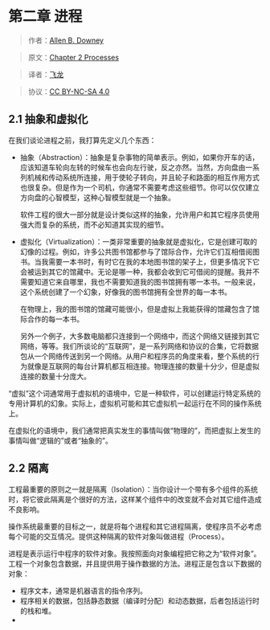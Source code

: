 # 第二章 进程

> 作者：[Allen B. Downey](http://greenteapress.com/wp/)

> 原文：[Chapter 2  Processes](http://greenteapress.com/thinkos/html/thinkos003.html)

> 译者：[飞龙](https://github.com/)

> 协议：[CC BY-NC-SA 4.0](http://creativecommons.org/licenses/by-nc-sa/4.0/)

## 2.1 抽象和虚拟化

在我们谈论进程之前，我打算先定义几个东西：

+   抽象（Abstraction）：抽象是复杂事物的简单表示。例如，如果你开车的话，应该知道车轮向左转的时候车也会向左行驶，反之亦然。当然，方向盘由一系列机械和传动系统所连接，用于使轮子转向，并且轮子和路面的相互作用方式也很复杂。但是作为一个司机，你通常不需要考虑这些细节。你可以仅仅建立方向盘的心智模型，这种心智模型就是一个抽象。

    软件工程的很大一部分就是设计类似这样的抽象，允许用户和其它程序员使用强大而复杂的系统，而不必知道其实现的细节。
    
+   虚拟化（Virtualization）：一类非常重要的抽象就是虚拟化，它是创建可取的幻像的过程。例如，许多公共图书馆都参与了馆际合作，允许它们互相借阅图书。当我需要一本书时，有时它在我的本地图书馆的架子上，但更多情况下它会被运到其它的馆藏中。无论是哪一种，我都会收到它可借阅的提醒。我并不需要知道它来自哪里，我也不需要知道我的图书馆拥有哪一本书。一般来说，这个系统创建了一个幻象，好像我的图书馆拥有全世界的每一本书。

    在物理上，我的图书馆的馆藏可能很小，但是虚拟上我能获得的馆藏包含了馆际合作的每一本书。
    
    另外一个例子，大多数电脑都只连接到一个网络中，而这个网络又链接到其它网络，等等。我们所谈论的“互联网”，是一系列网络和协议的合集，它将数据包从一个网络传送到另一个网络。从用户和程序员的角度来看，整个系统的行为就像是互联网的每台计算机都互相连接。物理连接的数量十分少，但是虚拟连接的数量十分庞大。

“虚拟”这个词通常用于虚拟机的语境中，它是一种软件，可以创建运行特定系统的专用计算机的幻象。实际上，虚拟机可能和其它虚拟机一起运行在不同的操作系统上。

在虚拟化的语境中，我们通常把真实发生的事情叫做“物理的”，而把虚拟上发生的事情叫做“逻辑的”或者“抽象的”。

## 2.2 隔离

工程最重要的原则之一就是隔离（Isolation）：当你设计一个带有多个组件的系统时，将它彼此隔离是个很好的方法，这样某个组件中的改变就不会对其它组件造成不良影响。

操作系统最重要的目标之一，就是将每个进程和其它进程隔离，使程序员不必考虑每个可能的交互情况。提供这种隔离的软件对象叫做进程（Process）。

进程是表示运行中程序的软件对象。我按照面向对象编程把它称之为“软件对象”。工程一个对象包含数据，并且提供用于操作数据的方法。进程正是包含以下数据的对象：

+ 程序文本，通常是机器语言的指令序列。
+ 程序相关的数据，包括静态数据（编译时分配）和动态数据，后者包括运行时的栈和堆。
+ 
